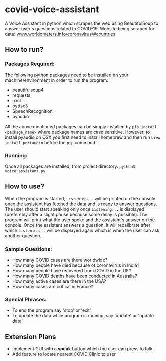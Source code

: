 # covid-voice-assistant
A Voice Assistant in python which scrapes the web using BeautifulSoup to answer user's questions related to COVID-19. Website being scraped for data: www.worldometers.info/coronavirus/#countries

## How to run?
### Packages Required:
The following python packages need to be installed on your machine/environment in order to run the program:
- beautifulsoup4
- requests
- lxml
- pyttsx3
- SpeechRecognition
- pyaudio

All the above mentioned packages can be simply installed by `pip install <package_name>` where package names are case sensitive. However, to install pyaudio on OSX you first need to install homebrew and then run `brew install portaudio` before the `pip` command.

### Running:
Once all packages are installed, from project directory: `python3 voice_assistant.py`

## How to use?
When the program is started, `Listening...` will be printed on the console once the assistant has fetched the data and is ready to answer questions. The user should start speaking only once `Listening...` is displayed (preferebly after a slight pause because some delay is possible). The program will print what the user spoke and the assistant's answer on the console. Once the assistant answers a question, it will recalibrate after which `Listening...` will be displayed again which is when the user can ask another question. 

### Sample Questions:
- How many COVID cases are there worldwide?
- How many people have died because of coronavirus in India?
- How many people have recovered from COVID in the UK?
- How many COVID deaths have been conducted in Australia?
- How many active cases are there in the USA?
- How many cases are critical in France? 

### Special Phrases:
- To end the program say 'stop' or 'exit'
- To update the data while program is running, say 'update' or 'update data'

## Extension Plans
- Implement GUI with a **speak** button which the user can press to talk
- Add feature to locate nearest COVID Clinic to user 
